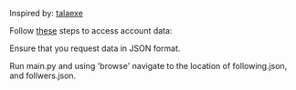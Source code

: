 Inspired by: [talaexe](https://github.com/talaexe/WhoDoesntFollowBackIG)

Follow [these](https://help.instagram.com/181231772500920) steps to access account data:

Ensure that you request data in JSON format.

Run main.py and using 'browse' navigate to the location of following.json, and follwers.json.
